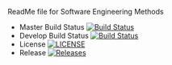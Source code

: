 ReadMe file for Software Engineering Methods

- Master Build Status [![Build Status](https://travis-ci.org/NateG00/sem.svg?branch=master)](https://travis-ci.org/NateG00/sem)
- Develop Build Status [![Build Status](https://travis-ci.org/NateG00/sem.svg?branch=develop)](https://travis-ci.org/NateG00/sem)
- License [![LICENSE](https://img.shields.io/github/license/NateG00/sem.svg?style=flat-square)](https://github.com/NateG00/sem/blob/master/LICENSE)
- Release [![Releases](https://img.shields.io/github/release/NateG00/sem/all.svg?style=flat-square)](https://github.com/NateG00/sem/releases)